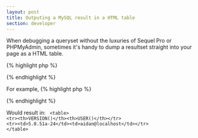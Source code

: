 ```yaml
---
layout: post
title: Outputing a MySQL result in a HTML table
section: developer
---
```

When debugging a queryset without the luxuries of Sequel Pro or PHPMyAdmin, sometimes it's handy to dump a resultset straight into your page as a HTML table.

{% highlight php %}
<?php
/**
 * Replicate the output from `mysql --html`
 *
 * Draws a HTML table from a query resource
 *
 * @author      Aidan Lister &lt;aidan@php.net&gt;
 * @version     1.0.3
 * @link        http://aidanlister.com/2004/04/outputing-a-mysql-result-in-a-html-table/
 * @param       array   $result    The result of a mysql_query
 * @param       string  $null      Text to replace empty values with
 */
function mysql_draw_table($result, $null = '&amp;nbsp;')
{
    // Sanity check
    if (!is_resource($result) ||
        substr(get_resource_type($result), 0, 5) !== 'mysql') {
        return false;
    }

    $out = &quot;&lt;table&gt;\n&quot;;
  
    // Table header
    $out .= &quot;\t&lt;tr&gt;&quot;;
    for ($i = 0, $ii = mysql_num_fields($result); $i &lt; $ii; $i++) {
        $out .= '&lt;th&gt;' . mysql_field_name($result, $i) . '&lt;/th&gt;';
    }
    $out .= &quot;&lt;/tr&gt;\n&quot;;
  
    // Table content
    for ($i = 0, $ii = mysql_num_rows($result); $i &lt; $ii; $i++) {
        $out .= &quot;\t&lt;tr&gt;&quot;;

        $row = mysql_fetch_row($result);
        foreach ($row as $value) {
            // Display empty cells
            $value = (empty($value) &amp;&amp; ($value != '0')) ?
                $null :
                htmlspecialchars($value);

            $out .= '&lt;td&gt;' . $value . '&lt;/td&gt;';
        }

        $out .= &quot;&lt;/tr&gt;\n&quot;;
    }
  
    $out .= &quot;&lt;/table&gt;\n&quot;;
    echo $out;
}
?>
{% endhighlight %}

For example,
{% highlight php %}
<?php
$result = mysql_query(&quot;SELECT VERSION(), USER()&quot;);
mysql_draw_table($result);
?>
{% endhighlight %}

Would result in:
<code>
&lt;table&gt;
&lt;tr&gt;&lt;th&gt;VERSION()&lt;/th&gt;&lt;th&gt;USER()&lt;/th&gt;&lt;/tr&gt;
&lt;tr&gt;&lt;td&gt;5.0.51a-24&lt;/td&gt;&lt;td&gt;aidan@localhost&lt;/td&gt;&lt;/tr&gt;
&lt;/table&gt;
</code>